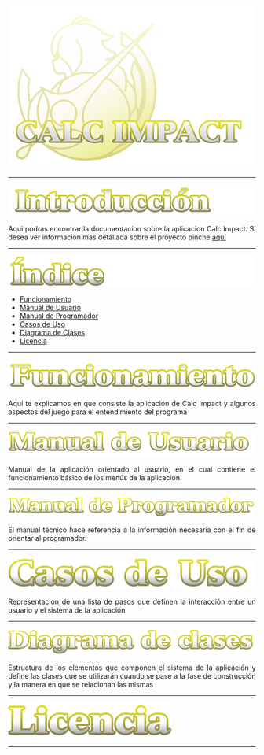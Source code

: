 <div align="center">
<img src="Imgs\logo.png">
    
</div>


<div align="justify">
    
___

<img src="Imgs\index.png">
    
Aqui podras encontrar la documentacion sobre la aplicacion Calc Impact. Si desea ver informacion mas detallada sobre el proyecto pinche [aquí](https://github.com/Tomhuel/proyecto-ets-daw/wiki/%C3%8Dndice)

  
___

[<img src="Imgs\indice.png">](https://github.com/Tomhuel/proyecto-ets-daw/wiki/%C3%8Dndice)

  - [Funcionamiento](https://github.com/Tomhuel/proyecto-ets-daw/wiki/Funcionamiento)
  - [Manual de Usuario](https://github.com/Tomhuel/proyecto-ets-daw/wiki/Manual-de-Usuario)
  - [Manual de Programador](https://github.com/Tomhuel/proyecto-ets-daw/wiki/Manual-de-Programador)
  - [Casos de Uso](https://github.com/Tomhuel/proyecto-ets-daw/wiki/Casos-de-uso)
  - [Diagrama de Clases](https://github.com/Tomhuel/proyecto-ets-daw/wiki/Diagrama-de-Clases)
  - [Licencia](#id6)

___

[<img src="Imgs\function.png">](https://github.com/Tomhuel/proyecto-ets-daw/wiki/Funcionamiento) <a name="id1"></a> 

Aquí te explicamos en que consiste la aplicación de Calc Impact y algunos aspectos del juego para el entendimiento del programa


___

[<img src="Imgs\calcimpusua.png">](https://github.com/Tomhuel/proyecto-ets-daw/wiki/Manual-de-Usuario) <a name="id2"></a> 

Manual de la aplicación orientado al usuario, en el cual contiene el funcionamiento básico de los menús de la aplicación.

___

[<img src="Imgs\calcimpprog.png">](https://github.com/Tomhuel/proyecto-ets-daw/wiki/Manual-de-Programador) <a name="id3"></a>

El manual técnico hace referencia a la información necesaria con el fin de orientar al programador.
    
___


[<img src="Imgs\casosuso.png">](https://github.com/Tomhuel/proyecto-ets-daw/wiki/Casos-de-uso) <a name="id4"></a> 

Representación de una lista de pasos que definen la interacción entre un usuario y el sistema de la aplicación

___

[<img src="Imgs\diagramaclases.png">](https://github.com/Tomhuel/proyecto-ets-daw/wiki/Diagrama-de-Clases) <a name="id5"></a>

Estructura de los elementos que componen el sistema de la aplicación y define las clases que se utilizarán cuando se pase a la fase de construcción y la manera en que se relacionan las mismas

___

[<img src="Imgs\calcimplicen.png">]() <a name="id6"></a>

___
    
 </div>

